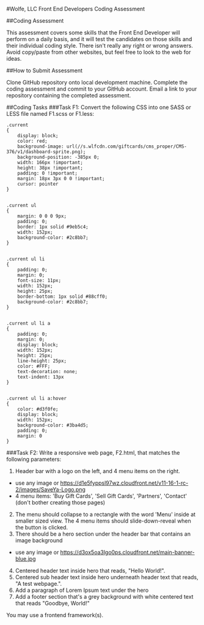 #Wolfe, LLC Front End Developers Coding Assessment

##Coding Assessment

This assessment covers some skills that the Front End Developer will perform
on a daily basis, and it will test the candidates on those skills and their
individual coding style. There isn't really any right or wrong answers. 
Avoid copy/paste from other websites, but feel free to look to the web for ideas.

##How to Submit Assessment

Clone GitHub repository onto local development machine. Complete the coding assessment 
and commit to your GitHub account. Email a link to your repository containing the
completed assessment. 


##Coding Tasks
###Task F1:
Convert the following CSS into one SASS or LESS file named F1.scss or F1.less:
```
.current
{
    display: block;
    color: red;
    background-image: url(//s.wlfcdn.com/giftcards/cms_proper/CMS-376/v1/dashboard-sprite.png);
    background-position: -385px 0;
    width: 166px !important;
    height: 38px !important;
    padding: 0 !important;
    margin: 18px 3px 0 0 !important;
    cursor: pointer
}


.current ul
{
    margin: 0 0 0 9px;
    padding: 0;
    border: 1px solid #9eb5c4;
    width: 152px;
    background-color: #2c8bb7;
}


.current ul li
{
    padding: 0;
    margin: 0;
    font-size: 11px;
    width: 152px;
    height: 25px;
    border-bottom: 1px solid #88cff0;
    background-color: #2c8bb7;
}


.current ul li a
{
    padding: 0;
    margin: 0;
    display: block;
    width: 152px;
    height: 25px;
    line-height: 25px;
    color: #FFF;
    text-decoration: none;
    text-indent: 13px
}


.current ul li a:hover
{
    color: #d3f0fe;
    display: block;
    width: 152px;
    background-color: #3ba4d5;
    padding: 0;
    margin: 0
}
```

###Task F2:
Write a responsive web page, F2.html, that matches the following parameters:

1. Header bar with a logo on the left, and 4 menu items on the right. 
  * use any image or https://d1e5fyppsl97wz.cloudfront.net/v11-16-1-rc-2/images/SaveYa-Logo.png
  * 4 menu items: 'Buy Gift Cards', 'Sell Gift Cards', 'Partners', 'Contact' 
(don't bother creating those pages)
2. The menu should collapse to a rectangle with the word 'Menu' inside at smaller sized 
view. The 4 menu items should slide-down-reveal when the button is clicked.
3. There should be a hero section under the header bar that contains an image background 
  * use any image or https://d3ox5oa3lgo0ps.cloudfront.net/main-banner-blue.jpg
4. Centered header text inside hero that reads, "Hello World!".
5. Centered sub header text inside hero underneath header text that reads, 
"A test webpage.".
6. Add a paragraph of Lorem Ipsum text under the hero
7. Add a footer section that's a grey background with white centered text that reads 
"Goodbye, World!"

You may use a frontend framework(s).